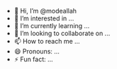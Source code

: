 - 👋 Hi, I’m @modeallah
- 👀 I’m interested in ...
- 🌱 I’m currently learning ...
- 💞️ I’m looking to collaborate on ...
- 📫 How to reach me ...
- 😄 Pronouns: ...
- ⚡ Fun fact: ...

<!---
ModeAllah/ModeAllah is a ✨ special ✨ repository because its `README.md` (this file) appears on your GitHub profile.
You can click the Preview link to take a look at your changes.
--->
